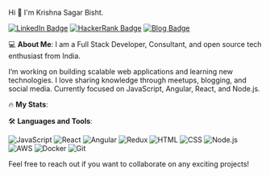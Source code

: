 Hi 👋 I'm Krishna Sagar Bisht.

[![LinkedIn Badge](https://img.shields.io/badge/-LinkedIn-blue)](https://www.linkedin.com/in/krishna-sagar-singh-bisht-7551a4171)
[![HackerRank Badge](https://img.shields.io/badge/-HackerRank-2EC866?style=flat&logo=HackerRank&logoColor=white)](https://www.hackerrank.com/profile/kssbisht1997)
[![Blog Badge](https://img.shields.io/badge/-Blog-orange)](https://portofolio-krishnasagar.netlify.app/#home)

💻 **About Me**:
I am a Full Stack Developer, Consultant, and open source tech enthusiast from India.

I’m working on building scalable web applications and learning new technologies.
I love sharing knowledge through meetups, blogging, and social media.
Currently focused on JavaScript, Angular, React, and Node.js.

🔥 **My Stats**:

🛠️ **Languages and Tools**:


![JavaScript](https://img.shields.io/badge/-JavaScript-F7DF1E?logo=javascript&logoColor=black&style=for-the-badge)
![React](https://img.shields.io/badge/-React-61DAFB?logo=react&logoColor=black&style=for-the-badge)
![Angular](https://img.shields.io/badge/-Angular-DD0031?logo=angular&logoColor=white&style=for-the-badge)
![Redux](https://img.shields.io/badge/-Redux-764ABC?logo=redux&logoColor=white&style=for-the-badge)
![HTML](https://img.shields.io/badge/-HTML-E34F26?logo=html5&logoColor=white&style=for-the-badge)
![CSS](https://img.shields.io/badge/-CSS-1572B6?logo=css3&logoColor=white&style=for-the-badge)
![Node.js](https://img.shields.io/badge/-Node.js-339933?logo=node.js&logoColor=white&style=for-the-badge)
![AWS](https://img.shields.io/badge/-AWS-232F3E?logo=amazon-aws&logoColor=white&style=for-the-badge)
![Docker](https://img.shields.io/badge/-Docker-2496ED?logo=docker&logoColor=white&style=for-the-badge)
![Git](https://img.shields.io/badge/-Git-F05032?logo=git&logoColor=white&style=for-the-badge)


Feel free to reach out if you want to collaborate on any exciting projects!
